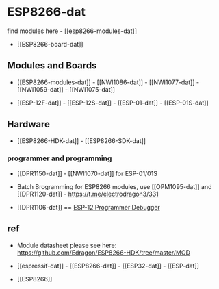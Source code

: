 
# ESP8266-dat

find modules here - [[esp8266-modules-dat]]

- [[ESP8266-board-dat]]



## Modules and Boards 

- [[ESP8266-modules-dat]] - [[NWI1086-dat]] - [[NWI1077-dat]] - [[NWI1059-dat]] - [[NWI1075-dat]]

- [[ESP-12F-dat]] - [[ESP-12S-dat]] - [[ESP-01-dat]] - [[ESP-01S-dat]]





## Hardware 

- [[ESP8266-HDK-dat]] - [[ESP8266-SDK-dat]]


### programmer and programming 

- [[DPR1150-dat]] - [[NWI1070-dat]] for ESP-01/01S 

- Batch Brogramming for ESP8266 modules, use [[OPM1095-dat]] and [[DPR1120-dat]] - https://t.me/electrodragon3/331

- [[DPR1106-dat]] == [ESP-12 Programmer Debugger](https://www.electrodragon.com/product/esp-12-programmer-debugger/)



## ref 

- Module datasheet please see here: https://github.com/Edragon/ESP8266-HDK/tree/master/MOD

- [[espressif-dat]] - [[ESP8266-dat]] - [[ESP32-dat]] - [[ESP-dat]]




- [[ESP8266]]





